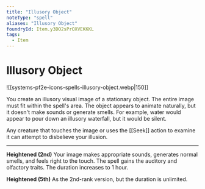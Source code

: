 ```yaml
---
title: "Illusory Object"
noteType: "spell"
aliases: "Illusory Object"
foundryId: Item.y3DO2sPrOXVEKKKL
tags:
  - Item
---
```


# Illusory Object
![[systems-pf2e-icons-spells-illusory-object.webp|150]]

You create an illusory visual image of a stationary object. The entire image must fit within the spell's area. The object appears to animate naturally, but it doesn't make sounds or generate smells. For example, water would appear to pour down an illusory waterfall, but it would be silent.

Any creature that touches the image or uses the [[Seek]] action to examine it can attempt to disbelieve your illusion.

* * *

**Heightened (2nd)** Your image makes appropriate sounds, generates normal smells, and feels right to the touch. The spell gains the auditory and olfactory traits. The duration increases to 1 hour.

**Heightened (5th)** As the 2nd-rank version, but the duration is unlimited.
